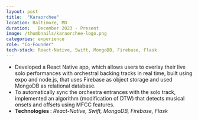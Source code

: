 ```yaml
---
layout: post
title:  "Karaorchee"
location: Baltimore, MD
duration:   December 2023 - Present
image: /thumbnails/karaorchee-logo.png
categories: experience
role: "Co-Founder"
tech-stack: React-Native, Swift, MongoDB, Firebase, Flask
---
```

<ul>

<li> Developed a React Native app, which allows users to overlay their live solo performances with orchestral backing tracks in real time, built using expo and node.js, that uses Firebase as object storage and used MongoDB as relational database. </li>

<li> To automatically sync the orchestra entrances with the solo track, implemented an algorithm (modification of DTW) that detects musical onsets and offsets using MFCC features. </li>

<li><b> Technologies </b>: <em>React-Native, Swift, MongoDB, Firebase, Flask</em> </li>

</ul>